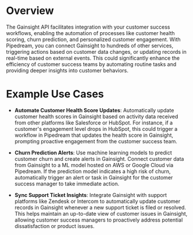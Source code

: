 # Overview

The Gainsight API facilitates integration with your customer success workflows, enabling the automation of processes like customer health scoring, churn prediction, and personalized customer engagement. With Pipedream, you can connect Gainsight to hundreds of other services, triggering actions based on customer data changes, or updating records in real-time based on external events. This could significantly enhance the efficiency of customer success teams by automating routine tasks and providing deeper insights into customer behaviors.

# Example Use Cases

- **Automate Customer Health Score Updates**: Automatically update customer health scores in Gainsight based on activity data received from other platforms like Salesforce or HubSpot. For instance, if a customer's engagement level drops in HubSpot, this could trigger a workflow in Pipedream that updates the health score in Gainsight, prompting proactive engagement from the customer success team.

- **Churn Prediction Alerts**: Use machine learning models to predict customer churn and create alerts in Gainsight. Connect customer data from Gainsight to a ML model hosted on AWS or Google Cloud via Pipedream. If the prediction model indicates a high risk of churn, automatically trigger an alert or task in Gainsight for the customer success manager to take immediate action.

- **Sync Support Ticket Insights**: Integrate Gainsight with support platforms like Zendesk or Intercom to automatically update customer records in Gainsight whenever a new support ticket is filed or resolved. This helps maintain an up-to-date view of customer issues in Gainsight, allowing customer success managers to proactively address potential dissatisfaction or product issues.
